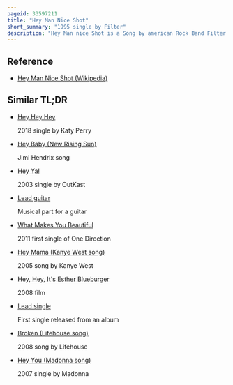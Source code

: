 ```yaml
---
pageid: 33597211
title: "Hey Man Nice Shot"
short_summary: "1995 single by Filter"
description: "Hey Man nice Shot is a Song by american Rock Band Filter released as the Lead single from their Debut Studio Album short Bus on 25 April 1995. Some Radio Stations played it as early as March. The Guitar Line in the Chorus was used in 1994 in stabbing Westward's Ungod Song. Stuart Zechman who also played Guitar at the Time for stabbing Westward took the Riff and showed it to stabbing Westward who also used it."
---
```


## Reference

- [Hey Man Nice Shot (Wikipedia)](https://en.wikipedia.org/?curid=33597211)

## Similar TL;DR

- [Hey Hey Hey](/tldr/en/hey-hey-hey)

  2018 single by Katy Perry

- [Hey Baby (New Rising Sun)](/tldr/en/hey-baby-new-rising-sun)

  Jimi Hendrix song

- [Hey Ya!](/tldr/en/hey-ya)

  2003 single by OutKast

- [Lead guitar](/tldr/en/lead-guitar)

  Musical part for a guitar

- [What Makes You Beautiful](/tldr/en/what-makes-you-beautiful)

  2011 first single of One Direction

- [Hey Mama (Kanye West song)](/tldr/en/hey-mama-kanye-west-song)

  2005 song by Kanye West

- [Hey, Hey, It's Esther Blueburger](/tldr/en/hey-hey-its-esther-blueburger)

  2008 film

- [Lead single](/tldr/en/lead-single)

  First single released from an album

- [Broken (Lifehouse song)](/tldr/en/broken-lifehouse-song)

  2008 song by Lifehouse

- [Hey You (Madonna song)](/tldr/en/hey-you-madonna-song)

  2007 single by Madonna
